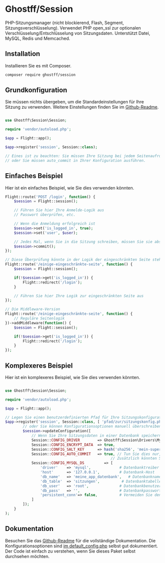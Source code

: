 # Ghostff/Session

PHP-Sitzungsmanager (nicht blockierend, Flash, Segment, Sitzungsverschlüsselung). Verwendet PHP open_ssl zur optionalen Verschlüsselung/Entschlüsselung von Sitzungsdaten. Unterstützt Datei, MySQL, Redis und Memcached.

## Installation

Installieren Sie es mit Composer.

```bash
composer require ghostff/session
```

## Grundkonfiguration

Sie müssen nichts übergeben, um die Standardeinstellungen für Ihre Sitzung zu verwenden. Weitere Einstellungen finden Sie im [Github-Readme](https://github.com/Ghostff/Session).

```php

use Ghostff\Session\Session;

require 'vendor/autoload.php';

$app = Flight::app();

$app->register('session', Session::class);

// Eines ist zu beachten: Sie müssen Ihre Sitzung bei jedem Seitenaufruf übernehmen
// oder Sie müssen auto_commit in Ihrer Konfiguration ausführen.
```

## Einfaches Beispiel

Hier ist ein einfaches Beispiel, wie Sie dies verwenden könnten.

```php
Flight::route('POST /login', function() {
	$session = Flight::session();

	// Führen Sie hier Ihre Anmelde-Logik aus
	// Passwort überprüfen, etc.

	// Wenn die Anmeldung erfolgreich ist
	$session->set('is_logged_in', true);
	$session->set('user', $user);

	// Jedes Mal, wenn Sie in die Sitzung schreiben, müssen Sie sie absichtlich übernehmen.
	$session->commit();
});

// Diese Überprüfung könnte in der Logik der eingeschränkten Seite stehen oder mit Middleware umhüllt sein.
Flight::route('/einige-eingeschränkte-seite', function() {
	$session = Flight::session();

	if(!$session->get('is_logged_in')) {
		Flight::redirect('/login');
	}

	// Führen Sie hier Ihre Logik zur eingeschränkten Seite aus
});

// Die Middleware-Version
Flight::route('/einige-eingeschränkte-seite', function() {
	// Reguläre Seitenlogik
})->addMiddleware(function() {
	$session = Flight::session();

	if(!$session->get('is_logged_in')) {
		Flight::redirect('/login');
	}
});
```

## Komplexeres Beispiel

Hier ist ein komplexeres Beispiel, wie Sie dies verwenden könnten.

```php

use Ghostff\Session\Session;

require 'vendor/autoload.php';

$app = Flight::app();

// Legen Sie einen benutzerdefinierten Pfad für Ihre Sitzungskonfigurationsdatei fest und geben Sie ihm eine zufällige Zeichenfolge für die Sitzungs-ID
$app->register('session', Session::class, [ 'pfad/zur/sitzungskonfig.php', bin2hex(random_bytes(32)) ], function(Session $session) {
		// oder Sie können Konfigurationsoptionen manuell überschreiben
		$session->updateConfiguration([
			// Wenn Sie Ihre Sitzungsdaten in einer Datenbank speichern möchten (gut, wenn Sie eine Funktion wie "Abmelden auf allen Geräten" möchten)
			Session::CONFIG_DRIVER        => Ghostff\Session\Drivers\MySql::class,
			Session::CONFIG_ENCRYPT_DATA  => true,
			Session::CONFIG_SALT_KEY      => hash('sha256', 'mein-super-S3CR3T-salz'), // Bitte ändern Sie dies, um etwas anderes zu sein
			Session::CONFIG_AUTO_COMMIT   => true, // Tun Sie dies nur, wenn es erforderlich ist und/oder es schwer ist, Ihre Sitzung mit commit() zu bestätigen.
												// Zusätzlich könnten Sie Flight::after('start', function() { Flight::session()->commit(); }); machen
			Session::CONFIG_MYSQL_DS         => [
				'driver'    => 'mysql',             # Datenbanktreiber für PDO-DNS z.B. (mysql:host=...;dbname=...)
				'host'      => '127.0.0.1',         # Datenbank-Host
				'db_name'   => 'meine_app_datenbank',   # Datenbankname
				'db_table'  => 'sitzungen',          # Datenbanktabelle
				'db_user'   => 'root',              # Datenbankbenutzername
				'db_pass'   => '',                  # Datenbankpasswort
				'persistent_conn'=> false,          # Vermeiden Sie den Overhead, jedes Mal eine neue Verbindung herzustellen, wenn ein Skript mit einer Datenbank sprechen muss, was zu einer schnelleren Webanwendung führt. SUCHEN SIE DIE RÜCKSEITE SELBST
			]
		]);
	}
);
```

## Dokumentation

Besuchen Sie das [Github-Readme](https://github.com/Ghostff/Session) für die vollständige Dokumentation. Die Konfigurationsoptionen sind [im default_config.php](https://github.com/Ghostff/Session/blob/master/src/default_config.php) selbst gut dokumentiert. Der Code ist einfach zu verstehen, wenn Sie dieses Paket selbst durchsehen möchten.